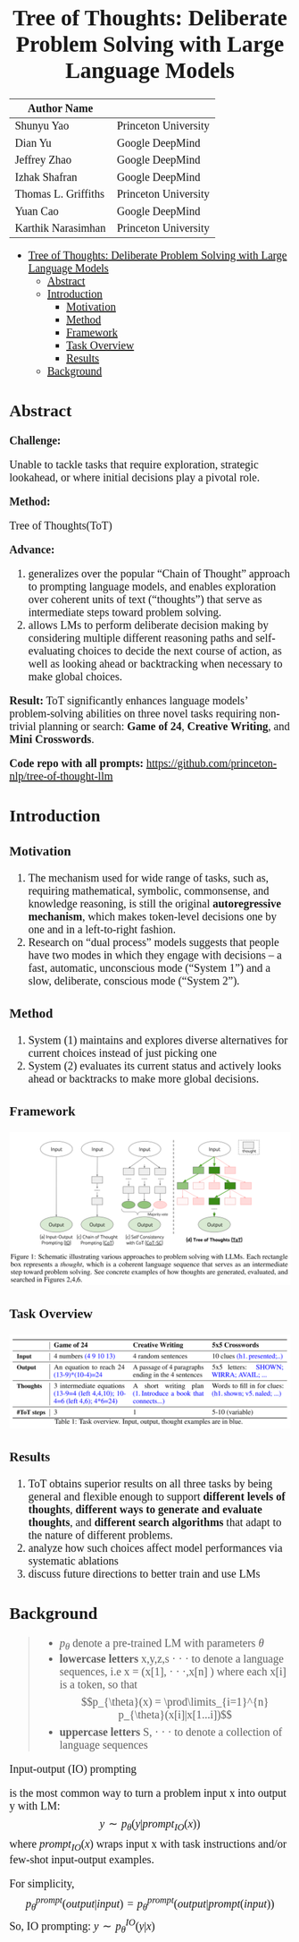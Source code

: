<div style = "font-family : 'Times New Roman'; font-size: 20px;">

<div align="center">

# Tree of Thoughts: Deliberate Problem Solving with Large Language Models

| Author Name | |
| - | - |
| Shunyu Yao | Princeton University |
| Dian Yu | Google DeepMind |
| Jeffrey Zhao | Google DeepMind |
| Izhak Shafran | Google DeepMind |
| Thomas L. Griffiths | Princeton University |
| Yuan Cao | Google DeepMind |
| Karthik Narasimhan | Princeton University |

</div>

- [Tree of Thoughts: Deliberate Problem Solving with Large Language Models](#tree-of-thoughts-deliberate-problem-solving-with-large-language-models)
  - [Abstract](#abstract)
  - [Introduction](#introduction)
    - [Motivation](#motivation)
    - [Method](#method)
    - [Framework](#framework)
    - [Task Overview](#task-overview)
    - [Results](#results)
  - [Background](#background)

## Abstract

**Challenge:**

Unable to tackle tasks that require exploration, strategic lookahead, or where initial decisions play a pivotal role.

**Method:**
<dl>
    <dt>Tree of Thoughts(ToT)</dt>
</dl>

**Advance:** 
1. generalizes over the popular “Chain of Thought” approach to prompting language models, and enables exploration over coherent units of text (“thoughts”) that serve as intermediate steps toward problem solving.
2. allows LMs to perform deliberate decision making by considering multiple different reasoning paths and self-evaluating choices to decide the next course of action, as well as looking ahead or backtracking when necessary to make global choices.

**Result:** ToT significantly enhances language models’ problem-solving abilities on three novel tasks requiring non-trivial planning or search: **Game of 24**, **Creative Writing**, and **Mini Crosswords**.

**Code repo with all prompts:** https://github.com/princeton-nlp/tree-of-thought-llm

## Introduction

### Motivation

1. The mechanism used for wide range of tasks, such as, requiring mathematical, symbolic, commonsense, and knowledge reasoning, is still the original **autoregressive mechanism**, which makes token-level decisions one by one and in a left-to-right fashion. 
2. Research on “dual process” models suggests that people have two modes in which they engage with decisions – a fast, automatic, unconscious mode (“System 1”) and a slow, deliberate, conscious mode (“System 2”).

### Method
1. System (1) maintains and explores diverse alternatives for current choices instead of just picking one
2. System (2) evaluates its current status and actively looks ahead or backtracks to make more global decisions.


### Framework
![](./Images/Figure1.png)

### Task Overview
![](./Images/Table1.png)

### Results
1. ToT obtains superior results on all three tasks by being general and flexible enough to support **different levels of thoughts**, **different ways to generate and evaluate thoughts**, and **different search algorithms** that adapt to the nature of different problems.
2. analyze how such choices affect model performances via systematic ablations
3. discuss future directions to better train and use LMs

## Background

> - $p_{\theta}$ denote a pre-trained LM with parameters $\theta$
> - **lowercase letters** x,y,z,s &middot; &middot; &middot; to denote a language sequences, i.e x = (x[1], &middot; &middot; &middot;,x[n] ) where each x[i] is a token, so that $$p_{\theta}(x) = \prod\limits_{i=1}^{n} p_{\theta}(x[i]|x[1...i])$$
> - **uppercase letters** S, · · · to denote a collection of language sequences


<dl>
    <dt>Input-output (IO) prompting</dt> 
</dl>

is the most common way to turn a problem input x into output y with LM: $$y \sim p_{\theta}(y|{prompt}_{IO}(x))$$ 
where ${prompt}_{IO}(x)$ wraps input x with task instructions and/or few-shot input-output examples.

For simplicity, $$p_{\theta}^{prompt}(output|input) = p_{\theta}^{prompt}(output|prompt(input)) $$
So, IO prompting: $y \sim p_{\theta}^{IO}(y|x)$

<dl>
</dl>

</div>